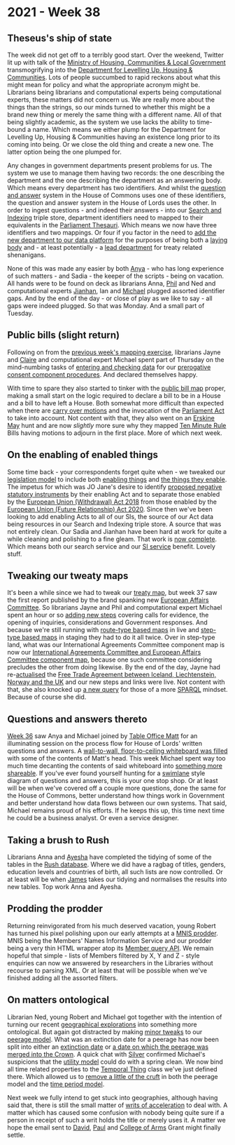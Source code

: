 # 2021 - Week 38


## Theseus's ship of state

The week did not get off to a terribly good start. Over the weekend, Twitter lit up with talk of the [Ministry of Housing, Communities & Local Government](https://www.gov.uk/government/organisations/ministry-of-housing-communities-and-local-government) transmogrifying into the [Department for Levelling Up, Housing & Communities](https://www.gov.uk/government/organisations/department-for-levelling-up-housing-and-communities). Lots of people succumbed to rapid reckons about what this might mean for policy and what the appropriate acronym might be. Librarians being librarians and computational experts being computational experts, these matters did not concern us. We are really more about the things than the strings, so our minds turned to whether this might be a brand new thing or merely the same thing with a different name. All of that being slightly academic, as the system we use lacks the ability to time-bound a name. Which means we either plump for the Department for Levelling Up, Housing & Communities having an existence long prior to its coming into being. Or we close the old thing and create a new one. The latter option being the one plumped for.

Any changes in government departments present problems for us. The system we use to manage them having two records: the one describing the department and the one describing the department as an answering body. Which means every department has two identifiers. And whilst the [question and answer](https://ukparliament.github.io/ontologies/question-and-answer/question-and-answer-ontology.html) system in the House of Commons uses one of these identifiers, the question and answer system in the House of Lords uses the other. In order to ingest questions - and indeed their answers - into our [Search and Indexing](https://github.com/ukparliament/ontologies/blob/master/meta/triple-stores/search-and-indexing.pdf) triple store, department identifiers need to mapped to their equivalents in the [Parliament Thesauri](https://explore.data.parliament.uk/?endpoint=terms). Which means we now have three identifiers and two mappings. Or four if you factor in the need to [add the new department to our data platform](https://trello.com/c/Eiz5MivC/200-add-new-laying-department) for the purposes of being both a [laying body](https://ukparliament.github.io/ontologies/laying/laying-ontology.html#d4e94) and - at least potentially - a [lead department](https://ukparliament.github.io/ontologies/treaty/treaty-ontology.html#d4e243) for treaty related shenanigans.

None of this was made any easier by both [Anya](https://twitter.com/bitten_) - who has long experience of such matters - and Sadia - the keeper of the scripts - being on vacation. All hands were to be found on deck as librarians Anna, [Phil](https://twitter.com/philbgorman) and Ned and computational experts [Jianhan](https://twitter.com/jianhanzhu), Ian and [Michael](https://twitter.com/fantasticlife) plugged assorted identifier gaps. And by the end of the day - or close of play as we like to say - all gaps were indeed plugged. So that was Monday. And a small part of Tuesday.

## Public bills (slight return)

Following on from the [previous week's mapping exercise](https://ukparliament.github.io/ontologies/meta/weeknotes/2021/37/#public-bills-slight-return), librarians Jayne and [Claire](https://twitter.com/tinysprite) and computational expert Michael spent part of Thursday on the mind-numbing tasks of [entering and checking data](https://trello.com/c/w653Y9Uv/192-public-bill-migration-to-new-model-prerogorative-consents) for our [prerogative consent component procedures](https://ukparliament.github.io/ontologies/procedure/maps/#prerogative-consent). And declared themselves happy.

With time to spare they also started to tinker with the [public bill map](https://ukparliament.github.io/ontologies/procedure/maps/primary-legislation/public-bills/public-bills.pdf) proper, making a small start on the logic required to declare a bill to be in a House and a bill to have left a House. Both somewhat more difficult than expected when there are [carry over motions](https://en.wikipedia.org/wiki/Carry-over_motion) and the invocation of the [Parliament Act](https://www.legislation.gov.uk/ukpga/Geo5/1-2/13/contents) to take into account. Not content with that, they also went on an [Erskine May](https://erskinemay.parliament.uk/) hunt and are now *slightly* more sure why they mapped [Ten Minute Rule](https://en.wikipedia.org/wiki/Ten_Minute_Rule) Bills having motions to adjourn in the first place. More of which next week.

## On the enabling of enabled things

Some time back -  your correspondents forget quite when - we tweaked our [legislation model](https://ukparliament.github.io/ontologies/legislation/legislation-ontology.html) to include both [enabling things](https://ukparliament.github.io/ontologies/legislation/legislation-ontology.html#d4e144) and [the things they enable](https://ukparliament.github.io/ontologies/legislation/legislation-ontology.html#d4e168). The impetus for which was JO Jane's desire to identify [proposed negative statutory instruments](https://www.parliament.uk/site-information/glossary/proposed-negative-statutory-instrument/) by their enabling Act and to separate those enabled by the [European Union (Withdrawal) Act 2018](https://www.legislation.gov.uk/ukpga/2018/16/contents/enacted) from those enabled by the [European Union (Future Relationship) Act 2020](https://www.legislation.gov.uk/ukpga/2020/29/contents/enacted). Since then we've been looking to add enabling Acts to all of our SIs, the source of our Act data being resources in our Search and Indexing triple store. A source that was not entirely clean. Our Sadia and Jianhan have been hard at work for quite a while cleaning and polishing to a fine gleam. That work is [now complete](https://trello.com/c/R2l9kTPz/100-ds-to-fix-acts-of-parliament-in-si). Which means both our search service and our [SI service](https://statutoryinstruments.parliament.uk/) benefit. Lovely stuff.

## Tweaking our tweaty maps

It's been a while since we had to tweak our [treaty map](https://ukparliament.github.io/ontologies/procedure/maps/crag-treaties/crag-treaties.pdf), but week 37 saw the first report published by the brand spanking new [European Affairs Committee](https://committees.parliament.uk/committee/516/european-affairs-committee/). So librarians Jayne and Phil and computational expert Michael spent an hour or so [adding new steps](https://trello.com/c/YlWzKC45/137-lords-european-affairs-committee-considering-eea-treaties) covering calls for evidence, the opening of inquiries, considerations and Government responses. And because we're still running with [route-type based maps](https://ukparliament.github.io/ontologies/procedure/flowcharts/meta/design-notes/with-route-types/) in live and [step-type based maps](https://ukparliament.github.io/ontologies/procedure/flowcharts/meta/design-notes/with-step-types/) in staging they had to do it all twice. Over in step-type land, what was our International Agreements Committee component map is now our [International Agreements Committee and European Affairs Committee component map](https://ukparliament.github.io/ontologies/procedure/maps/crag-treaties/components/iac+eac/iac+eac.pdf), because one such committee considering precludes the other from doing likewise. By the end of the day, Jayne had re-[actualised](https://ukparliament.github.io/ontologies/procedure/procedure-ontology.html#d4e308) the [Free Trade Agreement between Iceland, Liechtenstein, Norway and the UK](https://treaties.parliament.uk/treaty/W4WjmX0D/CP-496/) and our new steps and links were live. Not content with that, she also knocked up [a new query](https://ukparliament.github.io/ontologies/procedure/meta/queries/instrument-types/treaties/#lords-committees) for those of a more [SPARQL](https://en.wikipedia.org/wiki/SPARQL) mindset. Because of course she did.

## Questions and answers thereto

[Week 36](https://ukparliament.github.io/ontologies/meta/weeknotes/2021/37/#mapping-written-questions-and-answers) saw Anya and Michael joined by [Table Office Matt](https://twitter.com/MattKorris) for an illuminating session on the process flow for House of Lords' written questions and answers. A [wall-to-wall, floor-to-ceiling whiteboard was filled](https://twitter.com/fantasticlife/status/1438475219283349504) with some of the contents of Matt's head. This week Michael spent way too much time decanting the contents of said whiteboard into [something more shareable](https://github.com/ukparliament/ontologies/blob/master/question-and-answer/workflows/lords/flow.pdf). If you've ever found yourself hunting for a [swimlane](https://en.wikipedia.org/wiki/Swim_lane) style diagram of questions and answers, this is your one stop shop. Or at least will be when we've covered off a couple more questions, done the same for the House of Commons, better understand how things work in Government and better understand how data flows between our own systems. That said, Michael remains proud of his efforts. If he keeps this up, this time next time he could be a business analyst. Or even a service designer.

## Taking a brush to Rush

Librarians Anna and [Ayesha](https://twitter.com/askalibrarylady) have completed the tidying of some of the tables in the [Rush database](https://membersafter1832.historyofparliamentonline.org/). Where we did have a ragbag of titles, genders, education levels and countries of birth, all such lists are now controlled. Or at least will be when [James](https://twitter.com/jamesjefferies) takes our tidying and normalises the results into new tables. Top work Anna and Ayesha.

## Prodding the prodder

Returning reinvigorated from his much deserved vacation, young Robert has turned his pixel polishing upon our early attempts at a [MNIS prodder](https://mnis-prodder.herokuapp.com/). MNIS being the Members' Names Information Service and our prodder being a very thin HTML wrapper atop its [Member query API](https://data.parliament.uk/membersdataplatform/memberquery.aspx). We remain hopeful that simple - lists of Members filtered by X, Y and Z - style enquiries can now we answered by researchers in the Libraries without recourse to parsing XML. Or at least that will be possible when we've finished adding all the assorted filters.

## On matters ontological

Librarian Ned, young Robert and Michael got together with the intention of turning our recent [geographical explorations](https://github.com/ukparliament/ontologies/blob/master/meta/relational/geographies/geographies.pdf) into something more ontological. But again got distracted by making [minor tweaks](https://trello.com/c/oVJKdol5/202-peerage-model-update) to our [peerage model](https://ukparliament.github.io/ontologies/peerage/peerage-ontology.html). What was an extinction date for a peerage has now been split into either an [extinction date](https://ukparliament.github.io/ontologies/peerage/peerage-ontology.html#d4e705) or [a date on which the peerage was merged into the Crown](https://ukparliament.github.io/ontologies/peerage/peerage-ontology.html#d4e720). A quick chat with [Silver](https://twitter.com/silveroliver) confirmed Michael's suspicions that the [utility model](https://ukparliament.github.io/ontologies/utility/utility-ontology.html) could do with a spring clean. We now bind all time related properties to the [Temporal Thing](https://ukparliament.github.io/ontologies/utility/utility-ontology.html#d4e72) class we've just defined there. Which allowed us to [remove a little of the cruft](https://trello.com/c/Z8aFwO2R/204-decanting-temporal-thing-properties-to-utility-model) in both the peerage model and the [time period model](https://ukparliament.github.io/ontologies/time-period/time-period-ontology.html).

Next week we fully intend to get stuck into geographies, although having said that, there is still the small matter of [writs of acceleration](https://en.wikipedia.org/wiki/Writ_of_acceleration) to deal with. A matter which has caused some confusion with nobody being quite sure if a person in receipt of such a writ holds the title or merely uses it. A matter we hope the email sent to [David](https://twitter.com/clerkly), [Paul](https://twitter.com/pseaward1) and [College of Arms](https://www.college-of-arms.gov.uk/) Grant might finally settle.

